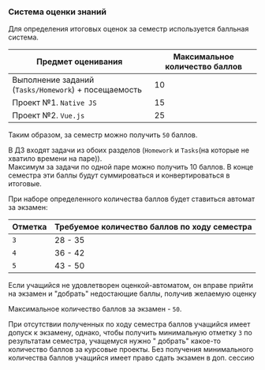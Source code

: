 ### Система оценки знаний

Для определения итоговых оценок за семестр используется балльная система.

| Предмет оценивания | Максимальное количество баллов |
| ----- | ----- |
| Выполнение заданий (`Tasks/Homework`) + посещаемость | 10 |
| Проект №1. `Native JS` | 15 |
| Проект №2. `Vue.js` | 25 |

Таким образом, за семестр можно получить `50` баллов.

В ДЗ входят задачи из обоих разделов (`Homework` и `Tasks`(на которые не хватило времени
на паре)).<br>
Максимум за задачи по одной паре можно получить 10 баллов. В конце семестра эти баллы
будут суммироваться и конвертироваться в итоговые.

При наборе определенного количества баллов будет ставиться автомат за экзамен:

| Отметка | Требуемое количество баллов по ходу семестра |
| ----- | ----- |
| `3` | 28 - 35 |
| `4` | 36 - 42 |
| `5` | 43 - 50 |

Если учащийся не удовлетворен оценкой-автоматом, он вправе прийти на экзамен и "добрать"
недостающие баллы, получив желаемую оценку

Максимальное количество баллов за экзамен - `50`.

При отсутствии полученных по ходу семестра баллов учащийся имеет допуск к экзамену,
однако, чтобы получить минимальную отметку `3` по результатам семестра, учащемуся нужно "
добрать" какое-то количество баллов за курсовые проекты. Без получения минимального
количества баллов учащийся имеет право сдать экзамен в доп. сессию